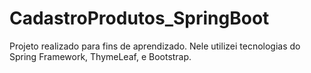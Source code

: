 # CadastroProdutos_SpringBoot
Projeto realizado para fins de aprendizado. Nele utilizei tecnologias do Spring Framework, ThymeLeaf, e Bootstrap.
